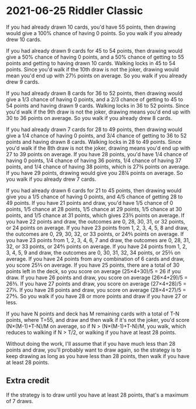 2021-06-25 Riddler Classic
==========================
If you had already drawn 10 cards, you'd have 55 points, then drawing would
give a 100% chance of having 0 points.  So you walk if you already drew 10
cards.

If you had already drawn 9 cards for 45 to 54 points, then drawing would give
a 50% chance of having 0 points, and a 50% chance of getting to 55 points
and getting to having drawn 10 cards.  Walking locks in 45 to 54 points.
Since you'd walk if the 10th draw is not the joker, drawing would mean
you'd end up with 27½ points on average.  So you walk if you already drew 9
cards.

If you had already drawn 8 cards for 36 to 52 points, then drawing would give
a 1/3 chance of having 0 points, and a 2/3 chance of getting to 45 to 54
points and having drawn 9 cards.  Walking locks in 36 to 52 points.  Since
you'd walk if the 9th draw is not the joker, drawing means you'd end up with
30 to 36 points on average.  So you walk if you already drew 8 cards.

If you had already drawn 7 cards for 28 to 49 points, then drawing would give
a 1/4 chance of having 0 points, and 3/4 chance of getting to 36 to 52 points
and having drawn 8 cards.  Walking locks in 28 to 49 points.  Since you'd
walk if the 8th draw is not the joker, drawing means you'd end up with
27 to 39 points on average.  If you have 28 points, you'd have 1/4 chance of
having 0 points, 1/4 chance of having 36 points, 1/4 chance of having 37
points, and 1/4 chance of having 38 points, which is 27¾ points on average.
If you have 29 points, drawing would give you 28¼ points on average.
So you walk if you already drew 7 cards.

If you had already drawn 6 cards for 21 to 45 points, then drawing would
give you a 1/5 chance of having 0 points, and 4/5 chance of getting 28
to 49 points.  If you have 21 points and draw, you'd have 1/5 chance of
0 points, 1/5 chance at 28 points, 1/5 chance at 29 points, 1/5 chance at
30 points, and 1/5 chance at 31 points, which gives 23⅗ points on average.
If you have 22 points and draw, the outcomes are 0, 28, 30, 31, or 32 points,
or 24 points on average.  If you have 23 points from 1, 2, 3, 4, 5, 8 and
draw, the outcomes are 0, 29, 30, 32, or 33 points, or 24⅘ points on average.
If you have 23 points from 1, 2, 3, 4, 6, 7 and draw, the outcomes are
0, 28, 31, 32, or 33 points, or 24⅘ points on average.  If you have 24 points
from 1, 2, 3, 4, 5, 9 and draw, the outcomes are 0, 30, 31, 32, 34 points,
or 25⅖ on average.  If you have 24 points from any combination of 6 cards
and draw, you score 25⅖ on average.  If you have 25 points, there are a total
of 30 points left in the deck, so you score on average (25×4+30)/5 = 26 if you
draw.  If you have 26 points and draw, you score on average (26×4+29)/5 = 26⅗.
If you have 27 points and draw, you score on average (27×4+28)/5 = 27⅕.
If you have 28 points and draw, you score on average (28×4+27)/5 = 27⅘.
So you walk if you have 28 or more points and draw if you have 27 or less.

If you have N points and deck has M remaining cards with a total of T-N points,
where T=55, and draw and then walk if it's not the joker, you'd score
(N×(M-1)+T-N)/M on average, so if N > (N×(M-1)+T-N)/M, you walk, which
reduces to walking if N > T/2, or walking if you have at least 28 points.

Without doing the work, I'll assume that if you have much less than 28 points
and draw, you'll probably want to draw again, so the strategy is to keep
drawing as long as you have less than 28 points, then walk if you have at least
28 points.

Extra credit
------------
If the strategy is to draw until you have at least 28 points, that's a
maximum of 7 draws.
